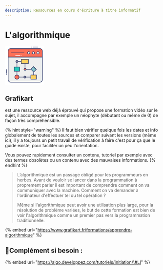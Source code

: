```yaml
---
description: Ressources en cours d'écriture à titre informatif
---
```


# L'algorithmique

![](../../.gitbook/assets/web-browser-2-.png)

## Grafikart 

est une ressource web déjà éprouvé qui propose une formation vidéo sur le sujet, il accompagne par exemple un néophyte \(débutant ou même de 0\) de façon très compréhensible.

{% hint style="warning" %}
Il faut bien vérifier quelque fois les dates et info globalement de toutes les sources et comparer suivant les versions \(même ici\), il y a toujours un petit travail de vérification à faire c'est pour ça que le guide existe, pour faciliter un peu l'orientation. 

Vous pouvez rapidement consulter un contenu, tutoriel par exemple avec des termes obsolètes ou un contenu avec des mauvaises informations.
{% endhint %}

> L’algorithmique est un passage obligé pour les programmeurs en herbes. Avant de vouloir se lancer dans la programmation à proprement parler il est important de comprendre comment on va communiquer avec la machine. Comment on va demander à l'ordinateur d'effectuer tel ou tel opération ?
>
> Même si l'algorithmique peut avoir une utilisation plus large, pour la résolution de problème variées, le but de cette formation est bien de voir l'algorithmique comme un premier pas vers la programmation traditionnelle.

{% embed url="https://www.grafikart.fr/formations/apprendre-algorithmique" %}

## 🔗Complément si besoin : 

{% embed url="https://algo.developpez.com/tutoriels/initiation/\#LI" %}



